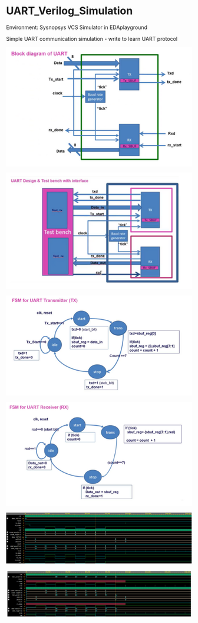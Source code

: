 # UART_Verilog_Simulation
 
Environment: Sysnopsys VCS Simulator in EDAplayground

Simple UART communication simulation - write to learn UART protocol

![UART_TX_RX](./Figure/UART_Block.png)

![Test](./Figure/Design.png)

![FSM_Tx](./Figure/FSM_Transmitter.png)

![FSM_Rx](./Figure/FSM_Receiver.png)

![Test_Tx](./Figure/simulate.png)

![Test_Rx](./Figure/simulate_rx.png)


